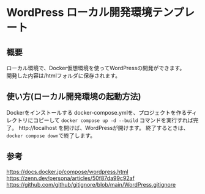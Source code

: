 # WordPress ローカル開発環境テンプレート

## 概要

ローカル環境で、Docker仮想環境を使ってWordPressの開発ができます。  
開発した内容は/htmlフォルダに保存されます。  

## 使い方(ローカル開発環境の起動方法)

Dockerをインストールする
docker-compose.ymlを、プロジェクトを作るディレクトリにコピーして
`docker compose up -d --build` コマンドを実行すれば完了。
http://localhost を開けば、WordPressが開けます。
終了するときは、`docker compose down`で終了します。

## 参考

https://docs.docker.jp/compose/wordpress.html
https://zenn.dev/persona/articles/50f87da99c92af
https://github.com/github/gitignore/blob/main/WordPress.gitignore
